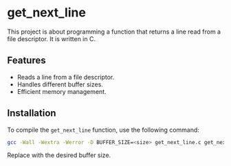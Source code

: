 # get_next_line

This project is about programming a function that returns a line read from a file descriptor. It is written in C.

## Features
- Reads a line from a file descriptor.
- Handles different buffer sizes.
- Efficient memory management.

## Installation

To compile the `get_next_line` function, use the following command:

```sh
gcc -Wall -Wextra -Werror -D BUFFER_SIZE=<size> get_next_line.c get_next_line_utils.c -o get_next_line
```
Replace <size> with the desired buffer size.
